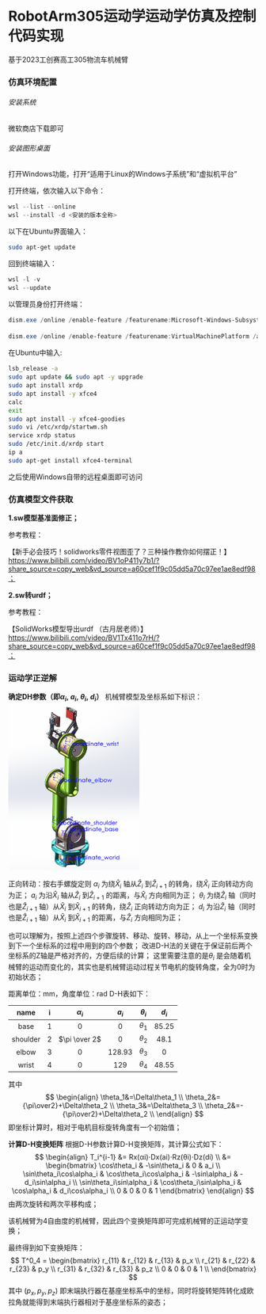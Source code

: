 # RobotArm305运动学运动学仿真及控制代码实现

基于2023工创赛高工305物流车机械臂

### 仿真环境配置
###### 安装系统

微软商店下载即可

###### 安装图形桌面

打开Windows功能，打开“适用于Linux的Windows子系统”和“虚拟机平台”

打开终端，依次输入以下命令：
```powershell
wsl --list --online
wsl --install -d <安装的版本全称>
```

以下在Ubuntu界面输入：
```bash
sudo apt-get update
```

回到终端输入：
```powershell
wsl -l -v
wsl --update
```

以管理员身份打开终端：
```powershell
dism.exe /online /enable-feature /featurename:Microsoft-Windows-Subsystem-Linux /all /norestart

dism.exe /online /enable-feature /featurename:VirtualMachinePlatform /all /norestart
```

在Ubuntu中输入:
```bash
lsb_release -a
sudo apt update && sudo apt -y upgrade
sudo apt install xrdp
sudo apt install -y xfce4
calc
exit
sudo apt install -y xfce4-goodies
sudo vi /etc/xrdp/startwm.sh
service xrdp status
sudo /etc/init.d/xrdp start
ip a 
sudo apt-get install xfce4-terminal
```
之后使用Windows自带的远程桌面即可访问

### 仿真模型文件获取

**1.sw模型基准面修正；**

参考教程：

【新手必会技巧！solidworks零件视图歪了？三种操作教你如何摆正！】 https://www.bilibili.com/video/BV1oP411y7b1/?share_source=copy_web&vd_source=a60cef1f9c05dd5a70c97ee1ae8edf98；

**2.sw转urdf；**

参考教程：

【SolidWorks模型导出urdf   （古月居老师）】 https://www.bilibili.com/video/BV1Tx411o7rH/?share_source=copy_web&vd_source=a60cef1f9c05dd5a70c97ee1ae8edf98；

### 运动学正逆解

**确定DH参数（即$\alpha_i,~a_i,~\theta_i,~d_i$）**
机械臂模型及坐标系如下标识：
<img src="./assets/Pasted image 20250212044818.png" alt="Pasted image 20250212044818.png" style="zoom: 33%;" />

正向转动：按右手螺旋定则
$\alpha_i$ 为绕$\hat{X}_i$ 轴从$\hat{Z}_i$ 到$\hat{Z}_{i+1}$ 的转角，绕$\hat{X}_i$ 正向转动方向为正；
$a_i$ 为沿$\hat{X}_i$ 轴从$\hat{Z}_i$ 到$\hat{Z}_{i+1}$ 的距离，与$\hat{X}_i$ 方向相同为正；
$\theta_i$ 为绕$\hat{Z}_{i}$ 轴（同时也是$\hat{Z}_{i+1}$ 轴）从$\hat{X}_{i}$ 到$\hat{X}_{i+1}$ 的转角，绕$\hat{Z}_{i}$ 正向转动方向为正；
$d_i$ 为沿$\hat{Z}_{i}$ 轴（同时也是$\hat{Z}_{i+1}$ 轴）从$\hat{X}_{i}$ 到$\hat{X}_{i+1}$ 的距离，与$\hat{Z}_{i}$ 方向相同为正；

也可以理解为，按照上述四个步骤旋转、移动、旋转、移动，从上一个坐标系变换到下一个坐标系的过程中用到的四个参数；
改进D-H法的关键在于保证前后两个坐标系的Z轴是严格对齐的，方便后续的计算；
这里需要注意的是$\theta_i$ 是会随着机械臂的运动而变化的，其实也是机械臂运动过程关节电机的旋转角度，全为0时为初始状态；

距离单位：mm，角度单位：rad
D-H表如下：

|   name   |  i  |  $\alpha_i$   | $a_i$  | $\theta_i$ | $d_i$ |
| :------: | :-: | :-----------: | :----: | :--------: | :---: |
|   base   |  1  |       0       |   0    | $\theta_1$ | 85.25 |
| shoulder |  2  | $\pi \over 2$ |   0    | $\theta_2$ | 48.1  |
|  elbow   |  3  |       0       | 128.93 | $\theta_3$ |   0   |
|  wrist   |  4  |       0       |  129   | $\theta_4$ | 48.55 |

其中
$$
\begin{align}
\theta_1&=\Delta\theta_1 \\
\theta_2&={\pi\over2}+\Delta\theta_2 \\
\theta_3&=\Delta\theta_3 \\
\theta_2&=-{\pi\over2}+\Delta\theta_2 \\
\end{align}
$$
即坐标计算时，相对于电机目标旋转角度有一个初始值；

**计算D-H变换矩阵**
根据D-H参数计算D-H变换矩阵，其计算公式如下：
$$
\begin{align}
T_i^{i-1} &= Rx​(αi​)⋅Dx​(ai​)⋅Rz​(θi​)⋅Dz​(di​) \\ 
&= \begin{bmatrix}
\cos\theta_i & -\sin\theta_i & 0 & a_i \\
\sin\theta_i\cos\alpha_i & \cos\theta_i\cos\alpha_i & -\sin\alpha_i & -d_i\sin\alpha_i \\
\sin\theta_i\sin\alpha_i & \cos\theta_i\sin\alpha_i & \cos\alpha_i & d_i\cos\alpha_i \\
0 & 0 & 0 & 1
\end{bmatrix}
\end{align}
$$
由两次旋转和两次平移构成；

该机械臂为4自由度的机械臂，因此四个变换矩阵即可完成机械臂的正运动学变换；

最终得到如下变换矩阵：
$$
T^0_4 = \begin{bmatrix}
r_{11} & r_{12} & r_{13} & p_x \\
r_{21} & r_{22} & r_{23} & p_y \\
r_{31} & r_{32} & r_{33} & p_z \\
0 & 0 & 0 & 1 \\
\end{bmatrix}
$$
其中 $(p_x, p_y, p_z)$ 即末端执行器在基座坐标系中的坐标，同时将旋转矩阵转化成欧拉角就能得到末端执行器相对于基座坐标系的姿态；

